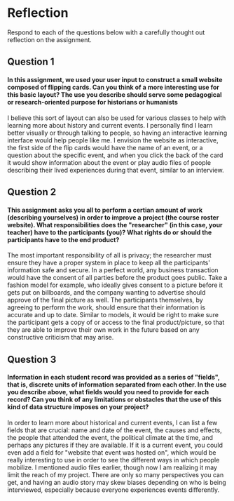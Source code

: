 # Reflection

Respond to each of the questions below with a carefully thought out reflection on the assignment.

## Question 1
#### In this assignment, we used your user input to construct a small website composed of flipping cards. Can you think of a more interesting use for this basic layout? The use you describe should serve some pedagogical or research-oriented purpose for historians or humanists
I believe this sort of layout can also be used for various classes to help with learning more about history and current events. I personally find I learn better visually or through talking to people, so having an interactive learning interface would help people like me. I envision the website as interactive, the first side of the flip cards would have the name of an event, or a question about the specific event, and when you click the back of the card it would show information about the event or play audio files of people describing their lived experiences during that event, similar to an interview. 
## Question 2
#### This assignment asks you all to perform a certian amount of work (describing yourselves) in order to improve a project (the course roster website). What responsibilities does the "researcher" (in this case, your teacher) have to the participants (you)? What rights do or should the participants have to the end product? 
The most important responsibility of all is privacy; the researcher must ensure they have a proper system in place to keep all the participants' information safe and secure. In a perfect world, any business transaction would have the consent of all parties before the product goes public. Take a fashion model for example, who ideally gives consent to a picture before it gets put on billboards, and the company wanting to advertise should approve of the final picture as well. The participants themselves, by agreeing to perform the work, should ensure that their information is accurate and up to date. Similar to models, it would be right to make sure the participant gets a copy of or access to the final product/picture, so that they are able to improve their own work in the future based on any constructive criticism that may arise.
## Question 3
#### Information in each student record was provided as a series of "fields", that is, discrete units of information separated from each other. In the use you describe above, what fields would you need to provide for each record? Can you think of any limitations or obstacles that the use of this kind of data structure imposes on your project?
In order to learn more about historical and current events, I can list a few fields that are crucial: name and date of the event, the causes and effects, the people that attended the event, the political climate at the time, and perhaps any pictures if they are available. If it is a current event, you could even add a field for "website that event was hosted on", which would be really interesting to use in order to see the different ways in which people mobilize. I mentioned audio files earlier, though now I am realizing it may limit the reach of my project. There are only so many perspectives you can get, and having an audio story may skew biases depending on who is being interviewed, especially because everyone experiences events differently.

